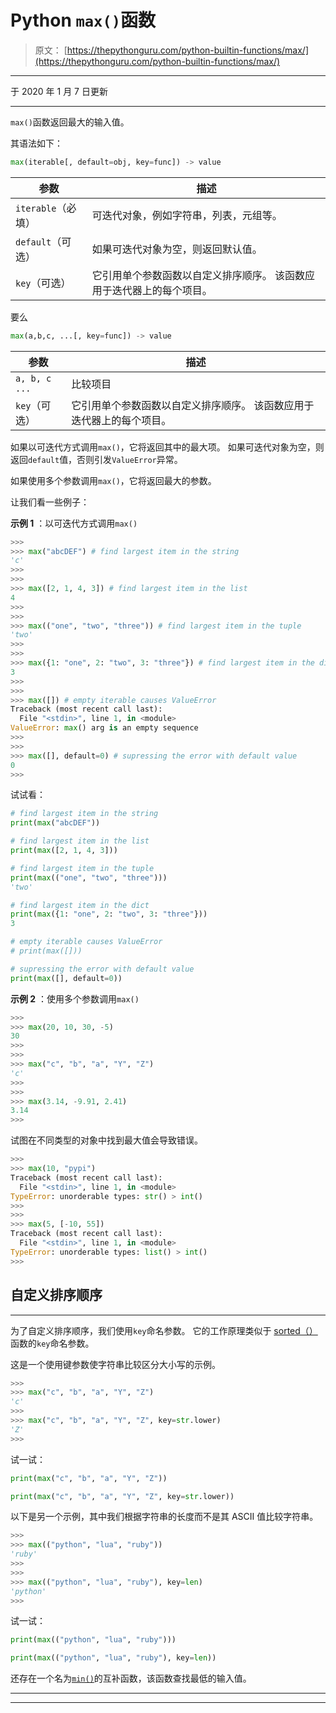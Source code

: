 # Python `max()`函数

> 原文： [https://thepythonguru.com/python-builtin-functions/max/](https://thepythonguru.com/python-builtin-functions/max/)

* * *

于 2020 年 1 月 7 日更新

* * *

`max()`函数返回最大的输入值。

其语法如下：

```py
max(iterable[, default=obj, key=func]) -> value

```

| 参数 | 描述 |
| --- | --- |
| `iterable`（必填） | 可迭代对象，例如字符串，列表，元组等。 |
| `default`（可选） | 如果可迭代对象为空，则返回默认值。 |
| `key`（可选） | 它引用单个参数函数以自定义排序顺序。 该函数应用于迭代器上的每个项目。 |

要么

```py
max(a,b,c, ...[, key=func]) -> value

```

| 参数 | 描述 |
| --- | --- |
| `a, b, c ...` | 比较项目 |
| `key`（可选） | 它引用单个参数函数以自定义排序顺序。 该函数应用于迭代器上的每个项目。 |

如果以可迭代方式调用`max()`，它将返回其中的最大项。 如果可迭代对象为空，则返回`default`值，否则引发`ValueError`异常。

如果使用多个参数调用`max()`，它将返回最大的参数。

让我们看一些例子：

**示例 1** ：以可迭代方式调用`max()`

```py
>>> 
>>> max("abcDEF") # find largest item in the string
'c'
>>>
>>> 
>>> max([2, 1, 4, 3]) # find largest item in the list
4
>>> 
>>>
>>> max(("one", "two", "three")) # find largest item in the tuple
'two'
>>> 
>>> 
>>> max({1: "one", 2: "two", 3: "three"}) # find largest item in the dict
3
>>>
>>>
>>> max([]) # empty iterable causes ValueError
Traceback (most recent call last):
  File "<stdin>", line 1, in <module>
ValueError: max() arg is an empty sequence
>>> 
>>> 
>>> max([], default=0) # supressing the error with default value
0
>>>

```

试试看：

```py
# find largest item in the string
print(max("abcDEF")) 

# find largest item in the list
print(max([2, 1, 4, 3])) 

# find largest item in the tuple
print(max(("one", "two", "three"))) 
'two'

# find largest item in the dict
print(max({1: "one", 2: "two", 3: "three"})) 
3

# empty iterable causes ValueError
# print(max([])) 

# supressing the error with default value
print(max([], default=0)) 
```

**示例 2** ：使用多个参数调用`max()`

```py
>>> 
>>> max(20, 10, 30, -5) 
30
>>>
>>>
>>> max("c", "b", "a", "Y", "Z")
'c'
>>>
>>> 
>>> max(3.14, -9.91, 2.41)
3.14
>>>

```

试图在不同类型的对象中找到最大值会导致错误。

```py
>>> 
>>> max(10, "pypi")
Traceback (most recent call last):
  File "<stdin>", line 1, in <module>
TypeError: unorderable types: str() > int()
>>> 
>>>
>>> max(5, [-10, 55])
Traceback (most recent call last):
  File "<stdin>", line 1, in <module>
TypeError: unorderable types: list() > int()
>>>

```

## 自定义排序顺序

* * *

为了自定义排序顺序，我们使用`key`命名参数。 它的工作原理类似于 [sorted（）](/python-builtin-functions/sorted/)函数的`key`命名参数。

这是一个使用键参数使字符串比较区分大小写的示例。

```py
>>>
>>> max("c", "b", "a", "Y", "Z")
'c'
>>> 
>>> max("c", "b", "a", "Y", "Z", key=str.lower)
'Z'
>>>

```

试一试：

```py
print(max("c", "b", "a", "Y", "Z"))

print(max("c", "b", "a", "Y", "Z", key=str.lower)) 
```

以下是另一个示例，其中我们根据字符串的长度而不是其 ASCII 值比较字符串。

```py
>>> 
>>> max(("python", "lua", "ruby"))
'ruby'
>>> 
>>> 
>>> max(("python", "lua", "ruby"), key=len)
'python'
>>>

```

试一试：

```py
print(max(("python", "lua", "ruby")))

print(max(("python", "lua", "ruby"), key=len)) 
```

还存在一个名为[`min()`](/python-builtin-functions/min/)的互补函数，该函数查找最低的输入值。

* * *

* * *